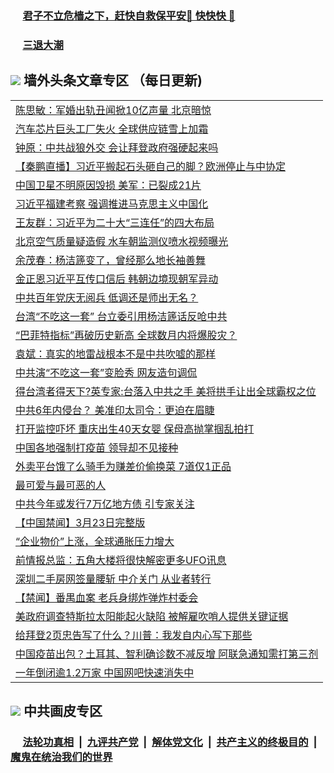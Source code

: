 
 ### &nbsp;&nbsp;&nbsp;&nbsp; [君子不立危樯之下，赶快自救保平安🍎 快快快 📩](https://github.com/pwgy/td/blob/master/README.md)

 ### &nbsp;&nbsp;&nbsp;&nbsp; [三退大潮](https://www.xkide.work/?key=pmaqilqynqnqirmb&pin=18462919&ag=ogQuit&from=pw2) 

## <img src="https://img.icons8.com/cute-clipart/2x/circled-right.png"> 墙外头条文章专区 （每日更新)

<Table>
<tr><td colspan="2" align="left"><a href="https://sjgxqmfz.xhuyd.press/?name=c1359419&key=encdeuyadochlaxz&from=pw2">陈思敏：军婚出轨丑闻掀10亿声量 北京暗惊</a></td></tr>
<tr><td colspan="2" align="left"><a href="https://sjgxqmfz.xhuyd.press/?name=c1359434&key=encdeuyadochlaxz&from=pw2">汽车芯片巨头工厂失火 全球供应链雪上加霜</a></td></tr>
<tr><td colspan="2" align="left"><a href="https://sjgxqmfz.xhuyd.press/?name=c1359452&key=encdeuyadochlaxz&from=pw2">钟原：中共战狼外交 会让拜登政府强硬起来吗</a></td></tr>
<tr><td colspan="2" align="left"><a href="https://sjgxqmfz.xhuyd.press/?name=c1359488&key=encdeuyadochlaxz&from=pw2">【秦鹏直播】习近平搬起石头砸自己的脚？欧洲停止与中协定</a></td></tr>
<tr><td colspan="2" align="left"><a href="https://sjgxqmfz.xhuyd.press/?name=c1359484&key=encdeuyadochlaxz&from=pw2">中国卫星不明原因毁损 美军：已裂成21片</a></td></tr>
<tr><td colspan="2" align="left"><a href="https://sjgxqmfz.xhuyd.press/?name=c1359431&key=encdeuyadochlaxz&from=pw2">习近平福建考察 强调推进马克思主义中国化</a></td></tr>
<tr><td colspan="2" align="left"><a href="https://sjgxqmfz.xhuyd.press/?name=c1359420&key=encdeuyadochlaxz&from=pw2">王友群：习近平为二十大“三连任”的四大布局</a></td></tr>
<tr><td colspan="2" align="left"><a href="https://sjgxqmfz.xhuyd.press/?name=c1359449&key=encdeuyadochlaxz&from=pw2">北京空气质量疑造假 水车朝监测仪喷水视频曝光</a></td></tr>
<tr><td colspan="2" align="left"><a href="https://sjgxqmfz.xhuyd.press/?name=c1359457&key=encdeuyadochlaxz&from=pw2">余茂春：杨洁篪变了，曾经那么地长袖善舞</a></td></tr>
<tr><td colspan="2" align="left"><a href="https://sjgxqmfz.xhuyd.press/?name=c1359321&key=encdeuyadochlaxz&from=pw2">金正恩习近平互传口信后 韩朝边境现朝军异动</a></td></tr>
<tr><td colspan="2" align="left"><a href="https://sjgxqmfz.xhuyd.press/?name=c1359320&key=encdeuyadochlaxz&from=pw2">中共百年党庆无阅兵 低调还是师出无名？</a></td></tr>
<tr><td colspan="2" align="left"><a href="https://sjgxqmfz.xhuyd.press/?name=c1359391&key=encdeuyadochlaxz&from=pw2">台湾“不吃这一套” 台立委引用杨洁篪话反呛中共</a></td></tr>
<tr><td colspan="2" align="left"><a href="https://sjgxqmfz.xhuyd.press/?name=c1359392&key=encdeuyadochlaxz&from=pw2">“巴菲特指标”再破历史新高 全球数月内将爆股灾？</a></td></tr>
<tr><td colspan="2" align="left"><a href="https://sjgxqmfz.xhuyd.press/?name=c1359418&key=encdeuyadochlaxz&from=pw2">袁斌：真实的地雷战根本不是中共吹嘘的那样</a></td></tr>
<tr><td colspan="2" align="left"><a href="https://sjgxqmfz.xhuyd.press/?name=c1359487&key=encdeuyadochlaxz&from=pw2">中共演“不吃这一套”变脸秀 网友造句调侃</a></td></tr>
<tr><td colspan="2" align="left"><a href="https://sjgxqmfz.xhuyd.press/?name=c1359353&key=encdeuyadochlaxz&from=pw2">得台湾者得天下?英专家:台落入中共之手 美将拱手让出全球霸权之位</a></td></tr>
<tr><td colspan="2" align="left"><a href="https://sjgxqmfz.xhuyd.press/?name=c1359458&key=encdeuyadochlaxz&from=pw2">中共6年内侵台？ 美准印太司令：更迫在眉睫</a></td></tr>
<tr><td colspan="2" align="left"><a href="https://sjgxqmfz.xhuyd.press/?name=c1359292&key=encdeuyadochlaxz&from=pw2">打开监控吓坏 重庆出生40天女婴 保母高抛掌掴乱拍打</a></td></tr>
<tr><td colspan="2" align="left"><a href="https://sjgxqmfz.xhuyd.press/?name=c1359348&key=encdeuyadochlaxz&from=pw2">中国各地强制打疫苗 领导却不见接种</a></td></tr>
<tr><td colspan="2" align="left"><a href="https://sjgxqmfz.xhuyd.press/?name=c1359327&key=encdeuyadochlaxz&from=pw2">外卖平台饿了么骑手为赚差价偷换菜 7道仅1正品</a></td></tr>
<tr><td colspan="2" align="left"><a href="https://sjgxqmfz.xhuyd.press/?name=c1359453&key=encdeuyadochlaxz&from=pw2">最可爱与最可恶的人</a></td></tr>
<tr><td colspan="2" align="left"><a href="https://sjgxqmfz.xhuyd.press/?name=c1359389&key=encdeuyadochlaxz&from=pw2">中共今年或发行7万亿地方债 引专家关注</a></td></tr>
<tr><td colspan="2" align="left"><a href="https://sjgxqmfz.xhuyd.press/?name=c1359277&key=encdeuyadochlaxz&from=pw2">【中国禁闻】3月23日完整版</a></td></tr>
<tr><td colspan="2" align="left"><a href="https://sjgxqmfz.xhuyd.press/?name=c1359461&key=encdeuyadochlaxz&from=pw2">“企业物价”上涨，全球通胀压力增大</a></td></tr>
<tr><td colspan="2" align="left"><a href="https://sjgxqmfz.xhuyd.press/?name=c1359388&key=encdeuyadochlaxz&from=pw2">前情报总监：五角大楼将很快解密更多UFO讯息</a></td></tr>
<tr><td colspan="2" align="left"><a href="https://sjgxqmfz.xhuyd.press/?name=c1359390&key=encdeuyadochlaxz&from=pw2">深圳二手房网签量腰斩 中介关门 从业者转行</a></td></tr>
<tr><td colspan="2" align="left"><a href="https://sjgxqmfz.xhuyd.press/?name=c1359279&key=encdeuyadochlaxz&from=pw2">【禁闻】番禺血案 老兵身绑炸弹炸村委会</a></td></tr>
<tr><td colspan="2" align="left"><a href="https://sjgxqmfz.xhuyd.press/?name=c1359433&key=encdeuyadochlaxz&from=pw2">美政府调查特斯拉太阳能起火缺陷 被解雇吹哨人提供关键证据</a></td></tr>
<tr><td colspan="2" align="left"><a href="https://sjgxqmfz.xhuyd.press/?name=c1359291&key=encdeuyadochlaxz&from=pw2">给拜登2页忠告写了什么？川普：我发自内心写下那些</a></td></tr>
<tr><td colspan="2" align="left"><a href="https://sjgxqmfz.xhuyd.press/?name=c1359354&key=encdeuyadochlaxz&from=pw2">中国疫苗出包？土耳其、智利确诊数不减反增 阿联急通知需打第三剂</a></td></tr>
<tr><td colspan="2" align="left"><a href="https://sjgxqmfz.xhuyd.press/?name=c1359324&key=encdeuyadochlaxz&from=pw2">一年倒闭逾1.2万家 中国网吧快速消失中</a></td></tr>

 </Table>

 ## <img src="https://img.icons8.com/cute-clipart/2x/circled-right.png"> 中共画皮专区
 ### &nbsp;&nbsp;&nbsp;&nbsp; [法轮功真相](https://github.com/begood0513/basic/blob/master/README.md) &nbsp;|&nbsp; [九评共产党](https://github.com/begood0513/9ping.md/blob/master/README.md) &nbsp;|&nbsp; [解体党文化](https://github.com/begood0513/jtdwh.md/blob/master/README.md)   &nbsp;|&nbsp; [共产主义的终极目的](https://github.com/begood0513/gczydzjmd.md/blob/master/README.md) &nbsp;|&nbsp; [魔鬼在统治我们的世界](https://github.com/begood0513/gczydzjmd.md/blob/master/README.md) 
